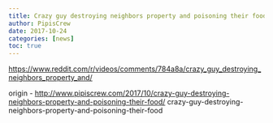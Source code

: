 ```yaml
---
title: Crazy guy destroying neighbors property and poisoning their food!
author: PipisCrew
date: 2017-10-24
categories: [news]
toc: true
---
```


https://www.reddit.com/r/videos/comments/784a8a/crazy_guy_destroying_neighbors_property_and/

origin - http://www.pipiscrew.com/2017/10/crazy-guy-destroying-neighbors-property-and-poisoning-their-food/ crazy-guy-destroying-neighbors-property-and-poisoning-their-food